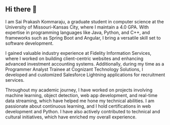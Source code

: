 ## Hi there 👋

I am Sai Prakash Kommaraju, a graduate student in computer science at the University of Missouri-Kansas City, where I maintain a 4.0 GPA. With expertise in programming languages like Java, Python, and C++, and frameworks such as Spring Boot and Angular, I bring a versatile skill set to software development.

I gained valuable industry experience at Fidelity Information Services, where I worked on building client-centric websites and enhancing advanced investment accounting systems. Additionally, during my time as a Programmer Analyst Trainee at Cognizant Technology Solutions, I developed and customized Salesforce Lightning applications for recruitment services.

Throughout my academic journey, I have worked on projects involving machine learning, object detection, web app development, and real-time data streaming, which have helped me hone my technical abilities. I am passionate about continuous learning, and I hold certifications in web development and Python. I have also actively contributed to technical and cultural initiatives, which have enriched my overall experience.

